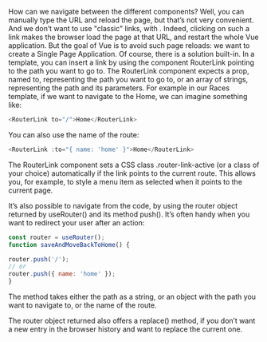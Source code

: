 How can we navigate between the different components? Well, you can manually type the URL and reload the page, but that’s not very convenient. And we don’t want to use "classic" links, with <a
href="…"></a>. Indeed, clicking on such a link makes the browser load the page at that URL, and restart the whole Vue application. But the goal of Vue is to avoid such page reloads: we want to create a Single Page Application. Of course, there is a solution built-in. In a template, you can insert a link by using the component RouterLink pointing to the path you want to go to. The RouterLink component expects a prop, named to, representing the path you want to go to, or an array of strings, representing the path and its parameters. For example in our Races template, if we want to navigate to the Home, we can imagine something like:

```js
<RouterLink to="/">Home</RouterLink>
```

You can also use the name of the route:

```js
<RouterLink :to="{ name: 'home' }">Home</RouterLink>
```

The RouterLink component sets a CSS class .router-link-active (or a class of your choice) automatically if the link points to the current route. This allows you, for example, to style a menu item as selected when it points to the current page.

It’s also possible to navigate from the code, by using the router object returned by useRouter() and its method push(). It’s often handy when you want to redirect your user after an action:

```js
const router = useRouter();
function saveAndMoveBackToHome() {

router.push('/');
// or
router.push({ name: 'home' });
}
```


The method takes either the path as a string, or an object with the path you want to navigate to, or the name of the route.


The router object returned also offers a replace() method, if you don’t want a new entry in the
browser history and want to replace the current one.



